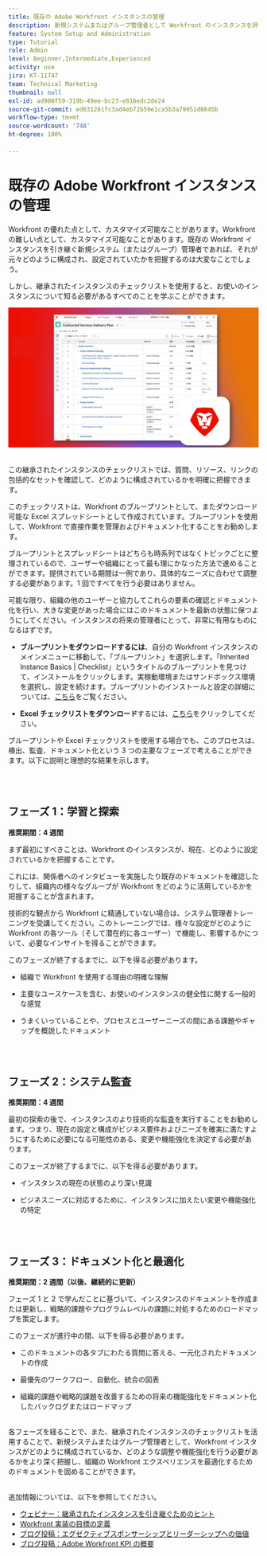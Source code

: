 ```yaml
---
title: 既存の Adobe Workfront インスタンスの管理
description: 新規システムまたはグループ管理者として Workfront のインスタンスを評価、把握および最適化するためのキーフレーズについて説明します。
feature: System Setup and Administration
type: Tutorial
role: Admin
level: Beginner,Intermediate,Experienced
activity: use
jira: KT-11747
team: Technical Marketing
thumbnail: null
exl-id: ad900f59-319b-49ee-bc23-e816edc2de24
source-git-commit: ed631261fc3ad4eb72b59e1ca5b3a79951d8645b
workflow-type: tm+mt
source-wordcount: '748'
ht-degree: 100%

---
```


# 既存の Adobe Workfront インスタンスの管理

Workfront の優れた点として、カスタマイズ可能なことがあります。Workfront の難しい点として、カスタマイズ可能なことがあります。既存の Workfront インスタンスを引き継ぐ新規システム（またはグループ）管理者であれば、それが元々どのように構成され、設定されていたかを把握するのは大変なことでしょう。

しかし、継承されたインスタンスのチェックリストを使用すると、お使いのインスタンスについて知る必要があるすべてのことを学ぶことができます。

![継承されたインスタンスのチェックリストの画像](assets/wf-inherited-instance-image.png)
<br></br>

この継承されたインスタンスのチェックリストでは、質問、リソース、リンクの包括的なセットを確認して、どのように構成されているかを明確に把握できます。

このチェックリストは、Workfront のブループリントとして、またダウンロード可能な Excel スプレッドシートとして作成されています。ブループリントを使用して、Workfront で直接作業を管理およびドキュメント化することをお勧めします。

ブループリントとスプレッドシートはどちらも時系列ではなくトピックごとに整理されているので、ユーザーや組織にとって最も理にかなった方法で進めることができます。提供されている期間は一例であり、具体的なニーズに合わせて調整する必要があります。1 回ですべてを行う必要はありません。

可能な限り、組織の他のユーザーと協力してこれらの要素の確認とドキュメント化を行い、大きな変更があった場合にはこのドキュメントを最新の状態に保つようにしてください。インスタンスの将来の管理者にとって、非常に有用なものになるはずです。

* <b>ブループリントをダウンロードするには</b>、自分の Workfront インスタンスのメインメニューに移動して、「ブループリント」を選択します。「Inherited Instance Basics | Checklist」というタイトルのブループリントを見つけて、インストールをクリックします。実稼動環境またはサンドボックス環境を選択し、設定を続けます。ブループリントのインストールと設定の詳細については、[こちら](https://experienceleague.adobe.com/docs/workfront/using/administration-and-setup/blueprints/blueprints-install.html?lang=ja)をご覧ください。

* <b>Excel チェックリストをダウンロード</b>するには、[こちら](assets/adobe-workfront-system-admin-playbook-inherited-instance.xlsx)をクリックしてください。

ブループリントや Excel チェックリストを使用する場合でも、このプロセスは、検出、監査、ドキュメント化という 3 つの主要なフェーズで考えることができます。以下に説明と理想的な結果を示します。

<br>
</br>

## フェーズ 1：学習と探索

<b>推奨期間：4 週間</b>

まず最初にすべきことは、Workfront のインスタンスが、現在、どのように設定されているかを把握することです。

これには、関係者へのインタビューを実施したり既存のドキュメントを確認したりして、組織内の様々なグループが Workfront をどのように活用しているかを把握することが含まれます。

技術的な観点から Workfront に精通していない場合は、システム管理者トレーニングを受講してください。このトレーニングでは、様々な設定がどのように Workfront の各ツール（そして潜在的に各ユーザー）で機能し、影響するかについて、必要なインサイトを得ることができます。

このフェーズが終了するまでに、以下を得る必要があります。

* 組織で Workfront を使用する理由の明確な理解

* 主要なユースケースを含む、お使いのインスタンスの健全性に関する一般的な感覚

* うまくいっていることや、プロセスとユーザーニーズの間にある課題やギャップを概説したドキュメント
<br>
</br>

## フェーズ 2：システム監査

<b>推奨期間：4 週間 </b>

最初の探索の後で、インスタンスのより技術的な監査を実行することをお勧めします。つまり、現在の設定と構成がビジネス要件およびニーズを確実に満たすようにするために必要になる可能性のある、変更や機能強化を決定する必要があります。

このフェーズが終了するまでに、以下を得る必要があります。

* インスタンスの現在の状態のより深い見識

* ビジネスニーズに対応するために、インスタンスに加えたい変更や機能強化の特定
<br>
</br>

## フェーズ 3：ドキュメント化と最適化

<b>推奨期間：2 週間（以後、継続的に更新） </b>

フェーズ 1 と 2 で学んだことに基づいて、インスタンスのドキュメントを作成または更新し、戦略的課題やプログラムレベルの課題に対処するためのロードマップを策定します。

このフェーズが進行中の間、以下を得る必要があります。

* このドキュメントの各タブにわたる質問に答える、一元化されたドキュメントの作成

* 最優先のワークフロー、自動化、統合の図表

* 組織的課題や戦略的課題を改善するための将来の機能強化をドキュメント化したバックログまたはロードマップ

<br>
各フェーズを経ることで、また、継承されたインスタンスのチェックリストを活用することで、新規システムまたはグループ管理者として、Workfront インスタンスがどのように構成されているか、どのような調整や機能強化を行う必要があるかをより深く把握し、組織の Workfront エクスペリエンスを最適化するためのドキュメントを固めることができます。

<br>
</br>

追加情報については、以下を参照してください。
* [ウェビナー：継承されたインスタンスを引き継ぐためのヒント](https://experienceleaguecommunities.adobe.com/t5/workfront-discussions/webinar-system-admin-essentials-tips-for-taking-over-an-existing/td-p/571873)
* [Workfront 実装の目標の定義](https://experienceleague.adobe.com/docs/workfront/using/administration-and-setup/get-started-administration/define-wf-goals-objectives.html?lang=ja)
* [ブログ投稿：エグゼクティブスポンサーシップとリーダーシップへの価値](https://experienceleaguecommunities.adobe.com/t5/workfront-blogs/customer-success-tips-executive-sponsorship-and-value-to/ba-p/518353)
* [ブログ投稿：Adobe Workfront KPI の概要](https://experienceleaguecommunities.adobe.com/t5/workfront-blogs/kpi-dashboards-in-the-new-workfront-experience-introduction-to/ba-p/549001)
